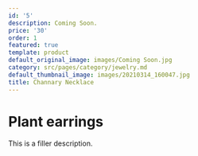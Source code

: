 ```yaml
---
id: '5'
description: Coming Soon.
price: '30'
order: 1
featured: true
template: product
default_original_image: images/Coming Soon.jpg
category: src/pages/category/jewelry.md
default_thumbnail_image: images/20210314_160047.jpg
title: Channary Necklace
---
```

# Plant earrings

This is a filler description.
